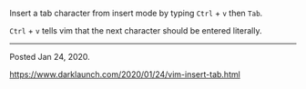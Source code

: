 Insert a tab character from insert mode by typing `Ctrl` + `v` then `Tab`.

`Ctrl` + `v` tells vim that the next character should be entered literally.

---

Posted Jan 24, 2020.

https://www.darklaunch.com/2020/01/24/vim-insert-tab.html